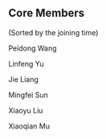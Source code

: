 ## Core Members

(Sorted by the joining time)

Peidong Wang

Linfeng Yu

Jie Liang

Mingfei Sun

Xiaoyu Liu

Xiaoqian Mu
